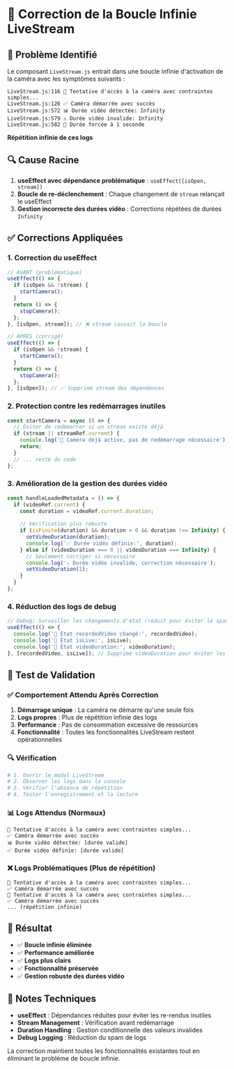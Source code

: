 # 🔧 Correction de la Boucle Infinie LiveStream

## 🚨 Problème Identifié

Le composant `LiveStream.js` entrait dans une boucle infinie d'activation de la caméra avec les symptômes suivants :

```
LiveStream.js:116 🎥 Tentative d'accès à la caméra avec contraintes simples...
LiveStream.js:126 ✅ Caméra démarrée avec succès
LiveStream.js:572 📊 Durée vidéo détectée: Infinity
LiveStream.js:579 ⚠️ Durée vidéo invalide: Infinity
LiveStream.js:582 🔄 Durée forcée à 1 seconde
```

**Répétition infinie de ces logs**

## 🔍 Cause Racine

1. **useEffect avec dépendance problématique** : `useEffect([isOpen, stream])`
2. **Boucle de re-déclenchement** : Chaque changement de `stream` relançait le useEffect
3. **Gestion incorrecte des durées vidéo** : Corrections répétées de durées `Infinity`

## ✅ Corrections Appliquées

### 1. **Correction du useEffect**
```javascript
// AVANT (problématique)
useEffect(() => {
  if (isOpen && !stream) {
    startCamera();
  }
  return () => {
    stopCamera();
  };
}, [isOpen, stream]); // ❌ stream causait la boucle

// APRÈS (corrigé)
useEffect(() => {
  if (isOpen && !stream) {
    startCamera();
  }
  return () => {
    stopCamera();
  };
}, [isOpen]); // ✅ Supprimé stream des dépendances
```

### 2. **Protection contre les redémarrages inutiles**
```javascript
const startCamera = async () => {
  // Éviter de redémarrer si un stream existe déjà
  if (stream || streamRef.current) {
    console.log('🎥 Caméra déjà active, pas de redémarrage nécessaire');
    return;
  }
  // ... reste du code
};
```

### 3. **Amélioration de la gestion des durées vidéo**
```javascript
const handleLoadedMetadata = () => {
  if (videoRef.current) {
    const duration = videoRef.current.duration;
    
    // Vérification plus robuste
    if (isFinite(duration) && duration > 0 && duration !== Infinity) {
      setVideoDuration(duration);
      console.log('✅ Durée vidéo définie:', duration);
    } else if (videoDuration === 0 || videoDuration === Infinity) {
      // Seulement corriger si nécessaire
      console.log('⚠️ Durée vidéo invalide, correction nécessaire');
      setVideoDuration(1);
    }
  }
};
```

### 4. **Réduction des logs de debug**
```javascript
// Debug: Surveiller les changements d'état (réduit pour éviter le spam)
useEffect(() => {
  console.log('🔄 État recordedVideo changé:', recordedVideo);
  console.log('🔄 État isLive:', isLive);
  console.log('🔄 État videoDuration:', videoDuration);
}, [recordedVideo, isLive]); // Supprimé videoDuration pour éviter les logs excessifs
```

## 🧪 Test de Validation

### ✅ Comportement Attendu Après Correction

1. **Démarrage unique** : La caméra ne démarre qu'une seule fois
2. **Logs propres** : Plus de répétition infinie des logs
3. **Performance** : Pas de consommation excessive de ressources
4. **Fonctionnalité** : Toutes les fonctionnalités LiveStream restent opérationnelles

### 🔍 Vérification

```bash
# 1. Ouvrir le modal LiveStream
# 2. Observer les logs dans la console
# 3. Vérifier l'absence de répétition
# 4. Tester l'enregistrement et la lecture
```

### 📊 Logs Attendus (Normaux)

```
🎥 Tentative d'accès à la caméra avec contraintes simples...
✅ Caméra démarrée avec succès
📊 Durée vidéo détectée: [durée valide]
✅ Durée vidéo définie: [durée valide]
```

### ❌ Logs Problématiques (Plus de répétition)

```
🎥 Tentative d'accès à la caméra avec contraintes simples...
✅ Caméra démarrée avec succès
🎥 Tentative d'accès à la caméra avec contraintes simples...
✅ Caméra démarrée avec succès
... (répétition infinie)
```

## 🎯 Résultat

- ✅ **Boucle infinie éliminée**
- ✅ **Performance améliorée**
- ✅ **Logs plus clairs**
- ✅ **Fonctionnalité préservée**
- ✅ **Gestion robuste des durées vidéo**

## 📝 Notes Techniques

- **useEffect** : Dépendances réduites pour éviter les re-rendus inutiles
- **Stream Management** : Vérification avant redémarrage
- **Duration Handling** : Gestion conditionnelle des valeurs invalides
- **Debug Logging** : Réduction du spam de logs

La correction maintient toutes les fonctionnalités existantes tout en éliminant le problème de boucle infinie. 